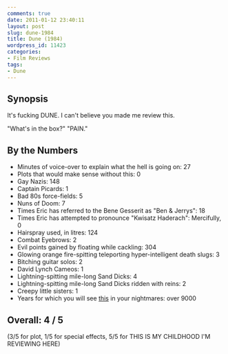 ```yaml
---
comments: true
date: 2011-01-12 23:40:11
layout: post
slug: dune-1984
title: Dune (1984)
wordpress_id: 11423
categories:
- Film Reviews
tags:
- Dune
---
```


## Synopsis

It's fucking DUNE.  I can't believe you made me review this.

"What's in the box?"  "PAIN."

## By the Numbers

  * Minutes of voice-over to explain what the hell is going on: 27
  * Plots that would make sense without this: 0
  * Gay Nazis: 148
  * Captain Picards: 1
  * Bad 80s force-fields: 5
  * Nuns of Doom: 7
  * Times Eric has referred to the Bene Gesserit as "Ben & Jerrys": 18
  * Times Eric has attempted to pronounce "Kwisatz Haderach": Mercifully, 0
  * Hairspray used, in litres: 124
  * Combat Eyebrows: 2
  * Evil points gained by floating while cackling: 304
  * Glowing orange fire-spitting teleporting hyper-intelligent death slugs: 3
  * Bitching guitar solos: 2
  * David Lynch Cameos: 1
  * Lightning-spitting mile-long Sand Dicks: 4
  * Lightning-spitting mile-long Sand Dicks ridden with reins: 2
  * Creepy little sisters: 1
  * Years for which you will see [this](http://www.imdb.com/media/rm159094784/ch0008383) in your nightmares: over 9000

## Overall: 4 / 5

(3/5 for plot, 1/5 for special effects, 5/5 for THIS IS MY CHILDHOOD I'M REVIEWING HERE)
